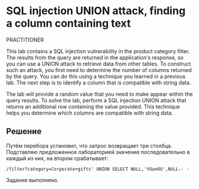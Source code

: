 # SQL injection UNION attack, finding a column containing text
PRACTITIONER

This lab contains a SQL injection vulnerability in the product category filter. The results from the query are returned in the application's response, so you can use a UNION attack to retrieve data from other tables. To construct such an attack, you first need to determine the number of columns returned by the query. You can do this using a technique you learned in a previous lab. The next step is to identify a column that is compatible with string data.

The lab will provide a random value that you need to make appear within the query results. To solve the lab, perform a SQL injection UNION attack that returns an additional row containing the value provided. This technique helps you determine which columns are compatible with string data.

## Решение
Путём перебора установил, что запрос возвращает три столбца. Подставляю предложенное лабораторией значение последовательно в каждый из них, на втором срабатывает:

`/filter?category=Corporate+gifts' UNION SELECT NULL,'YOanOU',NULL-- -`

Задание выполнено.
